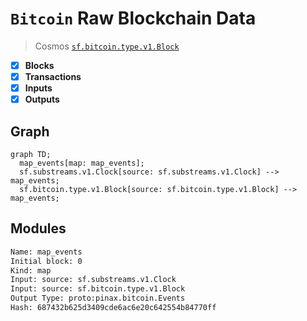 # `Bitcoin` Raw Blockchain Data

> Cosmos
> [`sf.bitcoin.type.v1.Block`](https://buf.build/streamingfast/firehose-bitcoin/docs/main:sf.bitcoin.type.v1)

- [x] **Blocks**
- [x] **Transactions**
- [x] **Inputs**
- [x] **Outputs**

## Graph

```mermaid
graph TD;
  map_events[map: map_events];
  sf.substreams.v1.Clock[source: sf.substreams.v1.Clock] --> map_events;
  sf.bitcoin.type.v1.Block[source: sf.bitcoin.type.v1.Block] --> map_events;
```

## Modules

```bash
Name: map_events
Initial block: 0
Kind: map
Input: source: sf.substreams.v1.Clock
Input: source: sf.bitcoin.type.v1.Block
Output Type: proto:pinax.bitcoin.Events
Hash: 687432b625d3409cde6ac6e20c642554b84770ff
```
